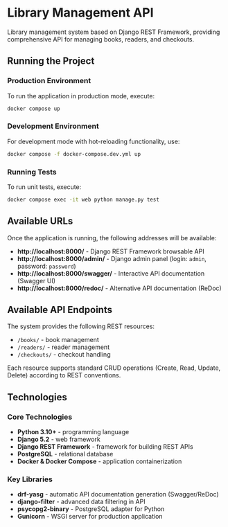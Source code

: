 # Library Management API

Library management system based on Django REST Framework, providing comprehensive API for managing books, readers, and checkouts.

## Running the Project

### Production Environment
To run the application in production mode, execute:

```bash
docker compose up
```

### Development Environment
For development mode with hot-reloading functionality, use:

```bash
docker compose -f docker-compose.dev.yml up
```

### Running Tests
To run unit tests, execute:

```bash
docker compose exec -it web python manage.py test
```

## Available URLs

Once the application is running, the following addresses will be available:

- **http://localhost:8000/** - Django REST Framework browsable API
- **http://localhost:8000/admin/** - Django admin panel (login: `admin`, password: `password`)
- **http://localhost:8000/swagger/** - Interactive API documentation (Swagger UI)
- **http://localhost:8000/redoc/** - Alternative API documentation (ReDoc)

## Available API Endpoints

The system provides the following REST resources:

- `/books/` - book management
- `/readers/` - reader management
- `/checkouts/` - checkout handling

Each resource supports standard CRUD operations (Create, Read, Update, Delete) according to REST conventions.

## Technologies

### Core Technologies
- **Python 3.10+** - programming language
- **Django 5.2** - web framework
- **Django REST Framework** - framework for building REST APIs
- **PostgreSQL** - relational database
- **Docker & Docker Compose** - application containerization

### Key Libraries
- **drf-yasg** - automatic API documentation generation (Swagger/ReDoc)
- **django-filter** - advanced data filtering in API
- **psycopg2-binary** - PostgreSQL adapter for Python
- **Gunicorn** - WSGI server for production application